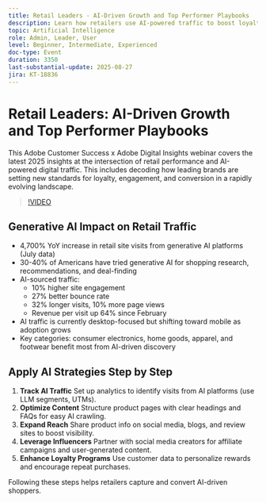 ```yaml
---
title: Retail Leaders - AI-Driven Growth and Top Performer Playbooks
description: Learn how retailers use AI-powered traffic to boost loyalty, engagement, and conversion in this 2025 Adobe webinar.
topic: Artificial Intelligence
role: Admin, Leader, User
level: Beginner, Intermediate, Experienced
doc-type: Event
duration: 3350
last-substantial-update: 2025-08-27
jira: KT-18836
---
```


# Retail Leaders: AI-Driven Growth and Top Performer Playbooks

This Adobe Customer Success x Adobe Digital Insights webinar covers the latest 2025 insights at the intersection of retail performance and AI-powered digital traffic. This includes decoding how leading brands are setting new standards for loyalty, engagement, and conversion in a rapidly evolving landscape.

>[!VIDEO](https://video.tv.adobe.com/v/3471272/?learn=on&enablevpops)

## Generative AI Impact on Retail Traffic

* 4,700% YoY increase in retail site visits from generative AI platforms (July data)
* 30-40% of Americans have tried generative AI for shopping research, recommendations, and deal-finding
* AI-sourced traffic:
  * 10% higher site engagement
  * 27% better bounce rate
  * 32% longer visits, 10% more page views
  * Revenue per visit up 64% since February
* AI traffic is currently desktop-focused but shifting toward mobile as adoption grows
* Key categories: consumer electronics, home goods, apparel, and footwear benefit most from AI-driven discovery

## Apply AI Strategies Step by Step

1. **Track AI Traffic** Set up analytics to identify visits from AI platforms (use LLM segments, UTMs).
1. **Optimize Content** Structure product pages with clear headings and FAQs for easy AI crawling.
1. **Expand Reach** Share product info on social media, blogs, and review sites to boost visibility.
1. **Leverage Influencers** Partner with social media creators for affiliate campaigns and user-generated content.
1. **Enhance Loyalty Programs** Use customer data to personalize rewards and encourage repeat purchases.
 
Following these steps helps retailers capture and convert AI-driven shoppers.
